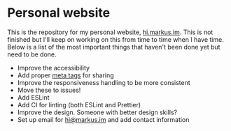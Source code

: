 # Personal website

This is the repository for my personal website, [hi.markus.im](https://hi.markus.im). This is not
finished but I'll keep on working on this from time to time when I have time. Below is a list of the
most important things that haven't been done yet but need to be done.

- Improve the accessibility
- Add proper [meta tags](https://devhints.io/html-meta) for sharing
- Improve the responsiveness handling to be more consistent
- Move these to issues!
- Add ESLint
- Add CI for linting (both ESLint and Prettier)
- Improve the design. Someone with better design skills?
- Set up email for hi@markus.im and add contact information
